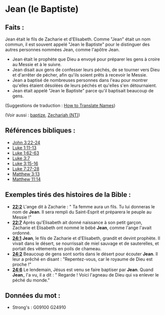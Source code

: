 # Jean (le Baptiste)

## Faits :

Jean était le fils de Zacharie et d'Elisabeth. Comme "Jean" était un nom commun, il est souvent appelé "Jean le Baptiste" pour le distinguer des autres personnes nommées Jean, comme l'apôtre Jean.

* Jean était le prophète que Dieu a envoyé pour préparer les gens à croire au Messie et à le suivre.
* Jean disait aux gens de confesser leurs péchés, de se tourner vers Dieu et d'arrêter de pécher, afin qu'ils soient prêts à recevoir le Messie.
* Jean a baptisé de nombreuses personnes dans l'eau pour montrer qu'elles étaient désolées de leurs péchés et qu'elles s'en détournaient.
* Jean était appelé "Jean le Baptiste" parce qu'il baptisait beaucoup de gens.

(Suggestions de traduction : [How to Translate Names](rc://en/ta/man/translate/translate-names))

(Voir aussi : [baptize](../kt/baptize.md), [Zechariah (NT)](../names/zechariahnt.md))

## Références bibliques :

* [John 3:22-24](rc://en/tn/help/jhn/03/22)
* [Luke 1:11-13](rc://en/tn/help/luk/01/11)
* [Luke 1:62-63](rc://en/tn/help/luk/01/62)
* [Luke 3:7](rc://en/tn/help/luk/03/07)
* [Luke 3:15-16](rc://en/tn/help/luk/03/15)
* [Luke 7:27-28](rc://en/tn/help/luk/07/27)
* [Matthew 3:13](rc://en/tn/help/mat/03/13)
* [Matthew 11:14](rc://en/tn/help/mat/11/14)

## Exemples tirés des histoires de la Bible :

* __[22:2](rc://en/tn/help/obs/22/02)__ L'ange dit à Zacharie : " Ta femme aura un fils. Tu lui donneras le nom de __Jean__. Il sera rempli du Saint-Esprit et préparera le peuple au Messie !"
* __[22:7](rc://en/tn/help/obs/22/07)__ Après qu'Elisabeth ait donné naissance à son petit garçon, Zacharie et Elisabeth ont nommé le bébé __Jean__, comme l'ange l'avait ordonné.
* __[24:1](rc://en/tn/help/obs/24/01)__ __Jean__, le fils de Zacharie et d'Elisabeth, grandit et devint prophète. Il vivait dans le désert, se nourrissait de miel sauvage et de sauterelles, et portait des vêtements en poils de chameau.
* __[24:2](rc://en/tn/help/obs/24/02)__ Beaucoup de gens sont sortis dans le désert pour écouter __Jean__. Il leur a prêché en disant : "Repentez-vous, car le royaume de Dieu est proche !"
* __[24:6](rc://en/tn/help/obs/24/06)__ Le lendemain, Jésus est venu se faire baptiser par __Jean__. Quand __Jean___ l'a vu, il a dit : " Regarde ! Voici l'agneau de Dieu qui va enlever le péché du monde."

## Données du mot :

* Strong's : G09100 G24910
